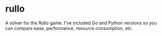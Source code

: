 # rullo
A solver for the Rullo game.
I've included Go and Python versions so you can compare ease, performance, resource consumption, etc.